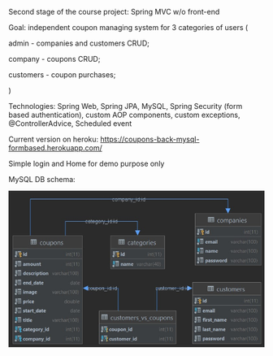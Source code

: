 Second stage of the course project: Spring MVC w/o front-end

Goal: independent coupon managing system for 3 categories of users (

  admin - companies and customers CRUD; 
  
  company - coupons CRUD;
  
  customers - coupon purchases;
  
)

Technologies: Spring Web, Spring JPA, MySQL, Spring Security (form based authentication), custom AOP components, custom exceptions, @ControllerAdvice, Scheduled event

Current version on heroku: https://coupons-back-mysql-formbased.herokuapp.com/

Simple login and Home for demo purpose only

MySQL DB schema:

![schema](schema.jpg?raw=true "schema")
